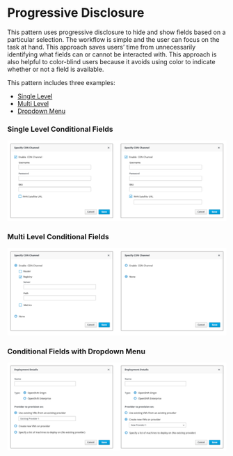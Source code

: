 # Progressive Disclosure

This pattern uses progressive disclosure to hide and show fields based on a particular selection. The workflow is simple and the user can focus on the task at hand. This approach saves users’ time from unnecessarily identifying what fields can or cannot be interacted with. This approach is also helpful to color-blind users because it avoids using color to indicate whether or not a field is available.

This pattern includes three examples:

* [Single Level](#single_level)
* [Multi Level](#multi_level)
* [Dropdown Menu](#dropdown)


### Single Level Conditional Fields <a id="single_level"></a>
![Image of single level conditional fields](img/progressive-disclosure-example1.png)

### Multi Level Conditional Fields <a id="dropdown"></a>
![Image of multi level conditional fields](img/progressive-disclosure-example2.png)

### Conditional Fields with Dropdown Menu <a id="multi_level"></a>
![Image of conditional fields with dropdown menu](img/progressive-disclosure-example3.png)
